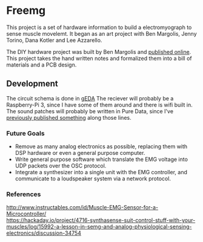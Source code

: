 # Freemg

This project is a set of hardware information to build a electromyograph to sense muscle movelemt. It began as an art project with Ben Margolis, Jenny Torino, Dana Kotler and Lee Azzarello.

The DIY hardware project was built by Ben Margolis and [published online](http://www.torino-margolis.com/Torino_Margolis/FreEMG.html). This project takes the hand written notes and formalized them into a bill of materials and a PCB design.

## Development

The circuit schema is done in [gEDA](https://en.wikipedia.org/wiki/GEDA#Detailed_Description)
The reciever will probably be a Raspberry-Pi 3, since I have some of them around and there is wifi built in.
The sound patches will probably be written in Pure Data, since I've [previously published something](https://github.com/lazzarello/puredata-emg-engine) along those lines.

### Future Goals

* Remove as many analog electronics as possible, replacing them with DSP hardware or even a general purpose computer.
* Write general purpose software which translate the EMG voltage into UDP packets over the OSC protocol.
* Integrate a synthesizer into a single unit with the EMG controller, and communicate to a loudspeaker system via a network protocol.

### References

http://www.instructables.com/id/Muscle-EMG-Sensor-for-a-Microcontroller/  
https://hackaday.io/project/4716-synthasense-suit-control-stuff-with-your-muscles/log/15992-a-lesson-in-semg-and-analog-physiological-sensing-electronics/discussion-34754

